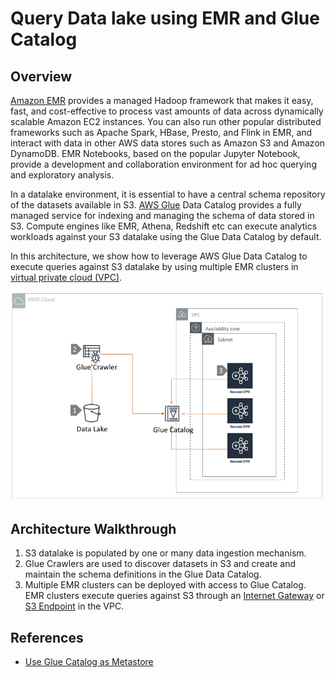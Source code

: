 # Query Data lake using EMR and Glue Catalog

## Overview

[Amazon EMR](https://aws.amazon.com/emr/) provides a managed Hadoop framework that makes it easy, fast, and cost-effective to process vast amounts of data across dynamically scalable Amazon EC2 instances. You can also run other popular distributed frameworks such as Apache Spark, HBase, Presto, and Flink in EMR, and interact with data in other AWS data stores such as Amazon S3 and Amazon DynamoDB. EMR Notebooks, based on the popular Jupyter Notebook, provide a development and collaboration environment for ad hoc querying and exploratory analysis.

In a datalake environment, it is essential to have a central schema repository of the datasets available in S3. [AWS Glue](https://aws.amazon.com/glue/) Data Catalog provides a fully managed service for indexing and managing the schema of data stored in S3. Compute engines like EMR, Athena, Redshift etc can execute analytics workloads against your S3 datalake using the Glue Data Catalog by default.

In this architecture, we show how to leverage AWS Glue Data Catalog to execute queries against S3 datalake by using multiple EMR clusters in [virtual private cloud \(VPC\)](https://aws.amazon.com/vpc/).

![Query Data lake using EMR and Glue Catalog](../.gitbook/assets/analytics-emr-glue-catalog.png)

## Architecture  Walkthrough

1. S3 datalake is populated by one or many data ingestion mechanism.
2. Glue Crawlers are used to discover datasets in S3 and create and maintain the schema definitions in the Glue Data Catalog.
3. Multiple EMR clusters can be deployed with access to Glue Catalog. EMR clusters execute queries against  S3 through an [Internet Gateway](https://docs.aws.amazon.com/vpc/latest/userguide/VPC_Internet_Gateway.html) or [S3 Endpoint](https://docs.aws.amazon.com/vpc/latest/userguide/vpc-endpoints-s3.html) in the VPC.

## References

* [Use Glue Catalog as Metastore](https://docs.aws.amazon.com/emr/latest/ReleaseGuide/emr-hive-metastore-glue.html)

